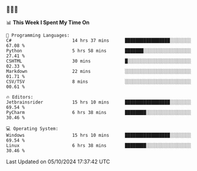 ### 👋👋👋
<!--START_SECTION:waka-->
📊 **This Week I Spent My Time On** 

```text
💬 Programming Languages: 
C#                       14 hrs 37 mins      █████████████████░░░░░░░░   67.08 % 
Python                   5 hrs 58 mins       ███████░░░░░░░░░░░░░░░░░░   27.41 % 
CSHTML                   30 mins             █░░░░░░░░░░░░░░░░░░░░░░░░   02.33 % 
Markdown                 22 mins             ░░░░░░░░░░░░░░░░░░░░░░░░░   01.71 % 
CSV/TSV                  8 mins              ░░░░░░░░░░░░░░░░░░░░░░░░░   00.61 % 

🔥 Editors: 
Jetbrainsrider           15 hrs 10 mins      █████████████████░░░░░░░░   69.54 % 
PyCharm                  6 hrs 38 mins       ████████░░░░░░░░░░░░░░░░░   30.46 % 

💻 Operating System: 
Windows                  15 hrs 10 mins      █████████████████░░░░░░░░   69.54 % 
Linux                    6 hrs 38 mins       ████████░░░░░░░░░░░░░░░░░   30.46 % 
```


 Last Updated on 05/10/2024 17:37:42 UTC
<!--END_SECTION:waka-->
